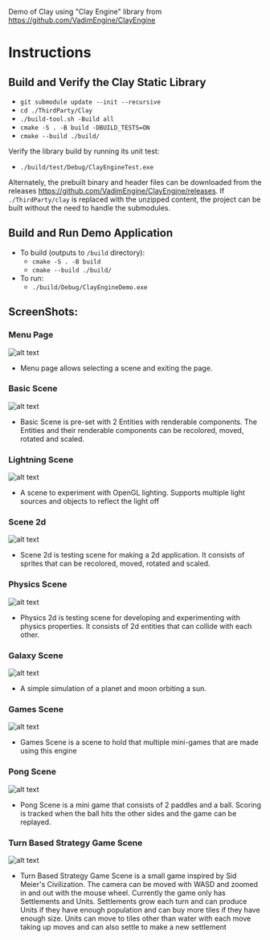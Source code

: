 Demo of Clay using "Clay Engine" library from https://github.com/VadimEngine/ClayEngine

# Instructions
## Build and Verify the Clay Static Library
- `git submodule update --init --recursive`
- `cd ./ThirdParty/Clay`
- `./build-tool.sh -Build all`
- `cmake -S . -B build -DBUILD_TESTS=ON`
- `cmake --build ./build/`

Verify the library build by running its unit test:
- `./build/test/Debug/ClayEngineTest.exe`

Alternately, the prebuilt binary and header files can be downloaded from the releases https://github.com/VadimEngine/ClayEngine/releases. If `./ThirdParty/clay` is replaced with the unzipped content, the project can be built without the need to handle the submodules.

## Build and Run Demo Application
- To build (outputs to `/build` directory):
    - `cmake -S . -B build`
    - `cmake --build ./build/`
- To run:
    - `./build/Debug/ClayEngineDemo.exe`


## ScreenShots:

### Menu Page

![alt text](./Screenshots/Menu.png)

- Menu page allows selecting a scene and exiting the page.

### Basic Scene

![alt text](./Screenshots/BasicScene.png)

- Basic Scene is pre-set with 2 Entities with renderable components. The Entities and their renderable components can be recolored, moved, rotated and scaled.

### Lightning Scene

![alt text](./Screenshots/LightingScene.png)

- A scene to experiment with OpenGL lighting. Supports multiple light sources and objects to reflect the light off

### Scene 2d

![alt text](./Screenshots/2dScene.png)

- Scene 2d is testing scene for making a 2d application. It consists of sprites that can be recolored, moved, rotated and scaled.

### Physics Scene

![alt text](./Screenshots/PhysicsScene.png)

- Physics 2d is testing scene for developing and experimenting with physics properties. It consists of 2d entities that can collide with each other.

### Galaxy Scene

![alt text](./Screenshots/GalaxyScene.png)

- A simple simulation of a planet and moon orbiting a sun.

### Games Scene

![alt text](./Screenshots/GamesScene.png)

- Games Scene is a scene to hold that multiple mini-games that are made using this engine

### Pong Scene

![alt text](./Screenshots/PongScene.png)

- Pong Scene is a mini game that consists of 2 paddles and a ball. Scoring is tracked when the ball hits the other sides and the game can be replayed.

### Turn Based Strategy Game Scene

![alt text](./Screenshots/TurnStrategyScene.png)

- Turn Based Strategy Game Scene is a small game inspired by Sid Meier's Civilization. The camera can be moved with WASD and zoomed in and out with the mouse wheel. Currently the game only has Settlements and Units. Settlements grow each turn and can produce Units if they have enough population and can buy more tiles if they have enough size. Units can move to tiles other than water with each move taking up moves and can also settle to make a new settlement




